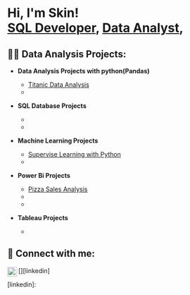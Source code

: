 <h1>Hi, I'm Skin! <br/><a href="https://sirskin01.github.io">SQL Developer</a>, <a href="">Data Analyst</a>,</h1>

<h2>👨‍💻 Data Analysis Projects:</h2>

- <b>Data Analysis Projects with python(Pandas)</b>
  - [Titanic Data Analysis]()
  - []()

- <b>SQL Database Projects</b>
  - []()
  - []()

- <b>Machine Learning Projects</b>
  - [Supervise Learning with Python]()
  - []()
 
- <b>Power Bi Projects</b>
  - [Pizza Sales Analysis]()
  - []()
  - []()
    
- <b>Tableau Projects</b>
  - []()


<h2> 🤳 Connect with me:</h2>
 
[<img align="left" alt="JoshMadakor | LinkedIn" width="22px" src="https://cdn.jsdelivr.net/npm/simple-icons@v3/icons/linkedin.svg" />][linkedin]


[linkedin]: 
